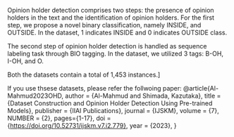 Opinion holder detection comprises two steps: the presence of opinion holders
in the text and the identification of opinion holders. For the first step, we propose a novel
binary classification, namely INSIDE, and OUTSIDE. In the dataset, 1 indicates INSIDE and 0 indicates OUTSIDE class.

The second step of opinion holder detection is handled as sequence labeling task through BIO tagging. In the dataset, we utilized 3 tags: B-OH, I-OH, and O.

Both the datasets contain a total of 1,453 instances.]

If you use thsese datasets, please refer the follwoing paper:
@article{Al-Mahmud2023OHD,
author    = {Al-Mahmud and Shimada, Kazutaka},
title     = {Dataset Construction and Opinion Holder Detection Using Pre-trained Models},
publisher = {IIAI Publications},
journal   = {IJSKM},
volume    = {7},
NUMBER = {2},
pages={1-17},
doi       = {https://doi.org/10.52731/ijskm.v7.i2.779},
year      = {2023},
}

